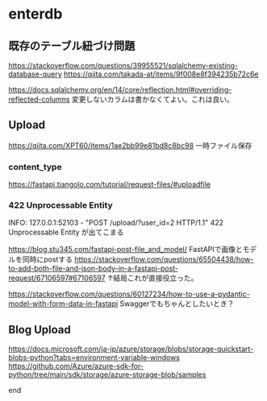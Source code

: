 # enterdb

## 既存のテーブル紐づけ問題

https://stackoverflow.com/questions/39955521/sqlalchemy-existing-database-query
https://qiita.com/takada-at/items/9f008e8f394235b72c6e

https://docs.sqlalchemy.org/en/14/core/reflection.html#overriding-reflected-columns
変更しないカラムは書かなくてよい。これは良い。

## Upload

https://qiita.com/XPT60/items/1ae2bb99e81bd8c8bc98 一時ファイル保存

### content_type

https://fastapi.tiangolo.com/tutorial/request-files/#uploadfile


### 422 Unprocessable Entity

INFO:     127.0.0.1:52103 - "POST /upload/?user_id=2 HTTP/1.1" 422 Unprocessable Entity
が出てこまる

https://blog.stu345.com/fastapi-post-file_and_model/ FastAPIで画像とモデルを同時にpostする
https://stackoverflow.com/questions/65504438/how-to-add-both-file-and-json-body-in-a-fastapi-post-request/67106597#67106597
↑結局これが直接役立った。

https://stackoverflow.com/questions/60127234/how-to-use-a-pydantic-model-with-form-data-in-fastapi
Swaggerでもちゃんとしたいとき？




## Blog Upload
https://docs.microsoft.com/ja-jp/azure/storage/blobs/storage-quickstart-blobs-python?tabs=environment-variable-windows
https://github.com/Azure/azure-sdk-for-python/tree/main/sdk/storage/azure-storage-blob/samples



end